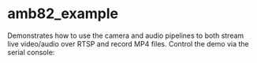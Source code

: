# amb82_example
Demonstrates how to use the camera and audio pipelines to both stream live video/audio over RTSP and record MP4 files. Control the demo via the serial console:
